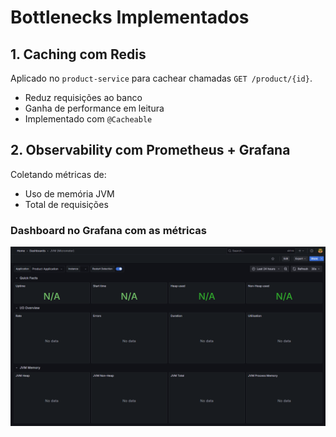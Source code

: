 # Bottlenecks Implementados

## 1. Caching com Redis

Aplicado no `product-service` para cachear chamadas `GET /product/{id}`.

- Reduz requisições ao banco
- Ganha de performance em leitura
- Implementado com `@Cacheable`

## 2. Observability com Prometheus + Grafana

Coletando métricas de:

- Uso de memória JVM
- Total de requisições

### Dashboard no Grafana com as métricas

![Dashboard no Grafana](img/dash.png)
